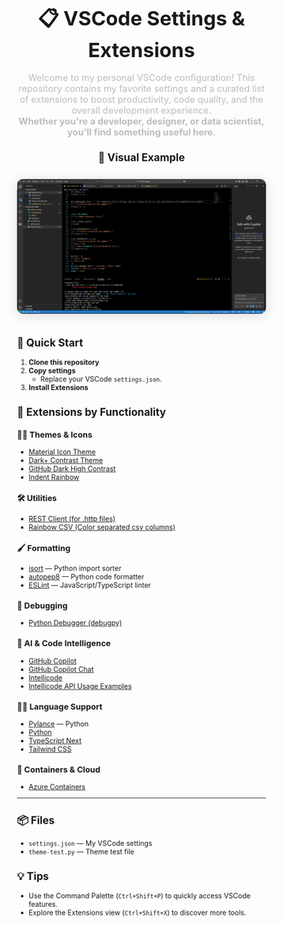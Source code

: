 
<div align="center">

<h1 style="font-size:2.5rem; margin-bottom:0.5em;">📋 VSCode Settings & Extensions</h1>

<p style="font-size:1.15rem; max-width:700px; margin:0 auto 1.5em auto; color:#bdbdbd;">
Welcome to my personal VSCode configuration! This repository contains my favorite settings and a curated list of extensions to boost productivity, code quality, and the overall development experience.<br>
<b>Whether you're a developer, designer, or data scientist, you'll find something useful here.</b>
</p>

<h2 style="margin-top:0.5em;">🎨 Visual Example</h2>
<img src="folder-icontest/example.png" alt="Theme Example" width="800" style="border-radius:12px; box-shadow:0 4px 24px #0002; margin: 1em 0;" />

</div>

## 🚀 Quick Start
1. **Clone this repository**
2. **Copy settings**
   - Replace your VSCode `settings.json`.
3. **Install Extensions**

## 🧩 Extensions by Functionality

### 👨‍💻 Themes & Icons
- [Material Icon Theme](https://marketplace.visualstudio.com/items?itemName=pkief.material-icon-theme)
- [Dark+ Contrast Theme](https://marketplace.visualstudio.com/items?itemName=k3a.theme-dark-plus-contrast)
- [GitHub Dark High Contrast](https://marketplace.visualstudio.com/items?itemName=hipstersmoothie-public.github-dark-high-contrast)
- [Indent Rainbow](https://marketplace.visualstudio.com/items?itemName=oderwat.indent-rainbow)


### 🛠️ Utilities
- [REST Client (for .http files)](https://marketplace.visualstudio.com/items?itemName=humao.rest-client)
- [Rainbow CSV (Color separated csv columns)](https://marketplace.visualstudio.com/items?itemName=mechatroner.rainbow-csv)

### 🖌️ Formatting
- [isort](https://marketplace.visualstudio.com/items?itemName=ms-python.isort) — Python import sorter
- [autopep8](https://marketplace.visualstudio.com/items?itemName=ms-python.autopep8) — Python code formatter
- [ESLint](https://marketplace.visualstudio.com/items?itemName=dbaeumer.vscode-eslint) — JavaScript/TypeScript linter

### 🐞 Debugging
- [Python Debugger (debugpy)](https://marketplace.visualstudio.com/items?itemName=ms-python.debugpy)

### 🤖 AI & Code Intelligence
- [GitHub Copilot](https://marketplace.visualstudio.com/items?itemName=github.copilot)
- [GitHub Copilot Chat](https://marketplace.visualstudio.com/items?itemName=github.copilot-chat)
- [Intellicode](https://marketplace.visualstudio.com/items?itemName=visualstudioexptteam.vscodeintellicode)
- [Intellicode API Usage Examples](https://marketplace.visualstudio.com/items?itemName=visualstudioexptteam.intellicode-api-usage-examples)

### 🧑‍💻 Language Support
- [Pylance](https://marketplace.visualstudio.com/items?itemName=ms-python.vscode-pylance) — Python
- [Python](https://marketplace.visualstudio.com/items?itemName=ms-python.python)
- [TypeScript Next](https://marketplace.visualstudio.com/items?itemName=ms-vscode.vscode-typescript-next)
- [Tailwind CSS](https://marketplace.visualstudio.com/items?itemName=bradlc.vscode-tailwindcss)

### 🐳 Containers & Cloud
- [Azure Containers](https://marketplace.visualstudio.com/items?itemName=ms-azuretools.vscode-containers)

---

## 📦 Files
- `settings.json` — My VSCode settings
- `theme-test.py` — Theme test file

## 💡 Tips
- Use the Command Palette (`Ctrl+Shift+P`) to quickly access VSCode features.
- Explore the Extensions view (`Ctrl+Shift+X`) to discover more tools.

